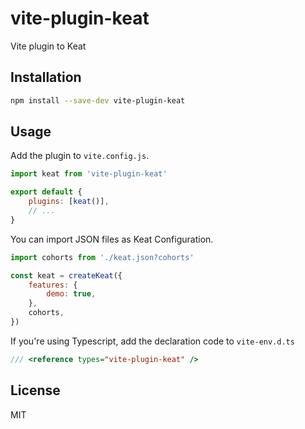 # vite-plugin-keat

Vite plugin to Keat

## Installation

```sh
npm install --save-dev vite-plugin-keat
```

## Usage

Add the plugin to `vite.config.js`.

```js
import keat from 'vite-plugin-keat'

export default {
    plugins: [keat()],
    // ...
}
```

You can import JSON files as Keat Configuration.

```js
import cohorts from './keat.json?cohorts'

const keat = createKeat({
    features: {
        demo: true,
    },
    cohorts,
})
```

If you're using Typescript, add the declaration code to `vite-env.d.ts`

```ts
/// <reference types="vite-plugin-keat" />
```

## License

MIT
